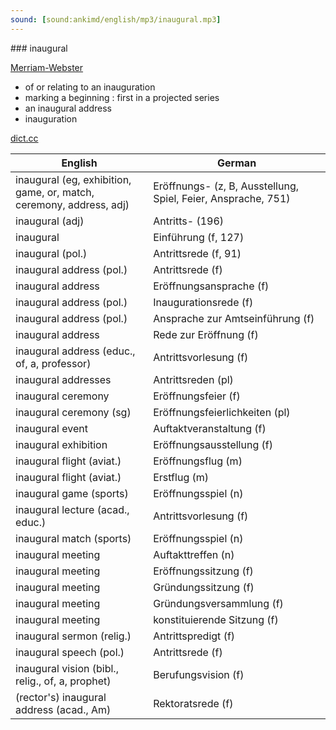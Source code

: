 ```yaml
---
sound: [sound:ankimd/english/mp3/inaugural.mp3]
---
```


\### inaugural

[Merriam-Webster](https://www.merriam-webster.com/dictionary/inaugural)

- of or relating to an inauguration
- marking a beginning : first in a projected series
- an inaugural address
- inauguration

[dict.cc](https://www.dict.cc/inaugural)

| English        | German       |
| -------------- | ------------ |
| inaugural (eg, exhibition, game, or, match, ceremony, address, adj) | Eröffnungs- (z, B, Ausstellung, Spiel, Feier, Ansprache, 751) |
| inaugural (adj) | Antritts- (196) |
| inaugural | Einführung (f, 127) |
| inaugural (pol.) | Antrittsrede (f, 91) |
| inaugural address (pol.) | Antrittsrede (f) |
| inaugural address | Eröffnungsansprache (f) |
| inaugural address (pol.) | Inaugurationsrede (f) |
| inaugural address (pol.) | Ansprache zur Amtseinführung (f) |
| inaugural address | Rede zur Eröffnung (f) |
| inaugural address (educ., of, a, professor) | Antrittsvorlesung (f) |
| inaugural addresses | Antrittsreden (pl) |
| inaugural ceremony | Eröffnungsfeier (f) |
| inaugural ceremony (sg) | Eröffnungsfeierlichkeiten (pl) |
| inaugural event | Auftaktveranstaltung (f) |
| inaugural exhibition | Eröffnungsausstellung (f) |
| inaugural flight (aviat.) | Eröffnungsflug (m) |
| inaugural flight (aviat.) | Erstflug (m) |
| inaugural game (sports) | Eröffnungsspiel (n) |
| inaugural lecture (acad., educ.) | Antrittsvorlesung (f) |
| inaugural match (sports) | Eröffnungsspiel (n) |
| inaugural meeting | Auftakttreffen (n) |
| inaugural meeting | Eröffnungssitzung (f) |
| inaugural meeting | Gründungssitzung (f) |
| inaugural meeting | Gründungsversammlung (f) |
| inaugural meeting | konstituierende Sitzung (f) |
| inaugural sermon (relig.) | Antrittspredigt (f) |
| inaugural speech (pol.) | Antrittsrede (f) |
| inaugural vision (bibl., relig., of, a, prophet) | Berufungsvision (f) |
| (rector's) inaugural address (acad., Am) | Rektoratsrede (f) |
